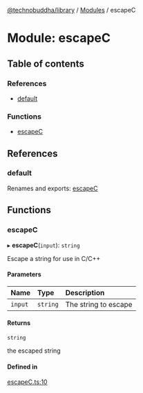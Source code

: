 [@technobuddha/library](../../README.md) / [Modules](../Modules.md) / escapeC

# Module: escapeC

## Table of contents

### References

- [default](escapeC.md#default)

### Functions

- [escapeC](escapeC.md#escapec)

## References

### default

Renames and exports: [escapeC](escapeC.md#escapec)

## Functions

### escapeC

▸ **escapeC**(`input`): `string`

Escape a string for use in C/C++

#### Parameters

| Name | Type | Description |
| :------ | :------ | :------ |
| `input` | `string` | The string to escape |

#### Returns

`string`

the escaped string

#### Defined in

[escapeC.ts:10](../../src/escapeC.ts#L10)
